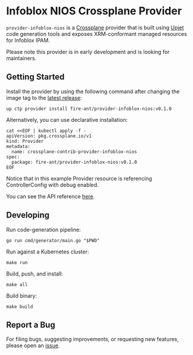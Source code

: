 # Infoblox NIOS Crossplane Provider

`provider-infoblox-nios` is a [Crossplane](https://crossplane.io/) provider that
is built using [Upjet](https://github.com/crossplane/upjet) code
generation tools and exposes XRM-conformant managed resources for
Infoblox IPAM.

Please note this provider is in early development and is looking for maintainers.

## Getting Started

Install the provider by using the following command after changing the image tag
to the [latest release](https://marketplace.upbound.io/providers/fire-ant/provider-infoblox-nios):

```shell
up ctp provider install fire-ant/provider-infoblox-nios:v0.1.0
```

Alternatively, you can use declarative installation:

```shell
cat <<EOF | kubectl apply -f -
apiVersion: pkg.crossplane.io/v1
kind: Provider
metadata:
  name: crossplane-contrib-provider-infoblox-nios
spec:
  package: fire-ant/provider-infoblox-nios:v0.1.0
EOF
```

Notice that in this example Provider resource is referencing ControllerConfig with debug enabled.

You can see the API reference [here](https://doc.crds.dev/github.com/crossplane-contrib/provider-infoblox-nios).

## Developing

Run code-generation pipeline:

```console
go run cmd/generator/main.go "$PWD"
```

Run against a Kubernetes cluster:

```console
make run
```

Build, push, and install:

```console
make all
```

Build binary:

```console
make build
```

## Report a Bug

For filing bugs, suggesting improvements, or requesting new features, please
open an [issue](https://github.com/crossplane-contrib/provider-infoblox-nios/issues).
